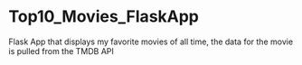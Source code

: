 # Top10_Movies_FlaskApp
Flask App that displays my favorite movies of all time, the data for the movie is pulled from the TMDB API
